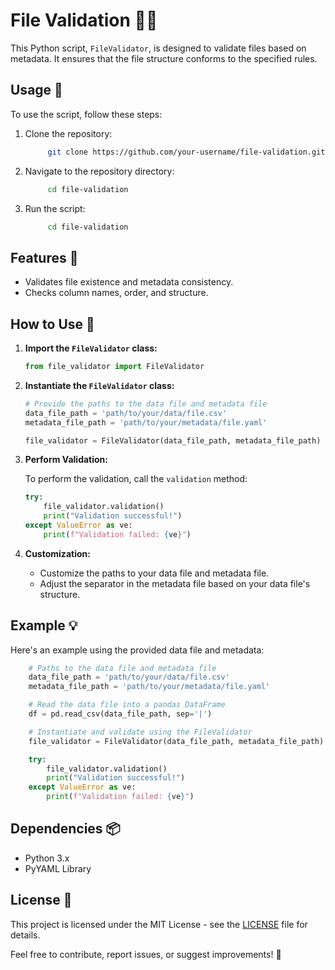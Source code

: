 # File Validation 📁✅

This Python script, `FileValidator`, is designed to validate files based on metadata. It ensures that the file structure conforms to the specified rules.

## Usage 🚀

To use the script, follow these steps:

1. Clone the repository:

   ```bash 
        git clone https://github.com/your-username/file-validation.git
    ```

2. Navigate to the repository directory:

   ```bash 
        cd file-validation   
    ```

3. Run the script:
    
   ```bash 
        cd file-validation
    ```

## Features 🌟

- Validates file existence and metadata consistency.
- Checks column names, order, and structure.


## How to Use 🤔

1. **Import the `FileValidator` class:**

    ```python
    from file_validator import FileValidator
    ```

2. **Instantiate the `FileValidator` class:**

    ```python
    # Provide the paths to the data file and metadata file
    data_file_path = 'path/to/your/data/file.csv'
    metadata_file_path = 'path/to/your/metadata/file.yaml'

    file_validator = FileValidator(data_file_path, metadata_file_path)
    ```

3. **Perform Validation:**

    To perform the validation, call the `validation` method:

    ```python
    try:
        file_validator.validation()
        print("Validation successful!")
    except ValueError as ve:
        print(f"Validation failed: {ve}")
    ```

4. **Customization:**

    - Customize the paths to your data file and metadata file.
    - Adjust the separator in the metadata file based on your data file's structure.


## Example 💡

Here's an example using the provided data file and metadata:

```python
    # Paths to the data file and metadata file
    data_file_path = 'path/to/your/data/file.csv'
    metadata_file_path = 'path/to/your/metadata/file.yaml'

    # Read the data file into a pandas DataFrame
    df = pd.read_csv(data_file_path, sep='|')

    # Instantiate and validate using the FileValidator
    file_validator = FileValidator(data_file_path, metadata_file_path)

    try:
        file_validator.validation()
        print("Validation successful!")
    except ValueError as ve:
        print(f"Validation failed: {ve}")
```

## Dependencies 📦

- Python 3.x
- PyYAML Library

## License 📜

This project is licensed under the MIT License - see the [LICENSE](LICENSE) file for details.

Feel free to contribute, report issues, or suggest improvements! 🙌
